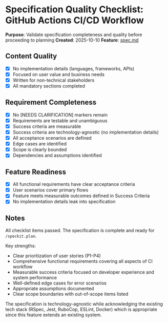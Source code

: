 # Specification Quality Checklist: GitHub Actions CI/CD Workflow

**Purpose**: Validate specification completeness and quality before proceeding to planning
**Created**: 2025-10-10
**Feature**: [spec.md](../spec.md)

## Content Quality

- [x] No implementation details (languages, frameworks, APIs)
- [x] Focused on user value and business needs
- [x] Written for non-technical stakeholders
- [x] All mandatory sections completed

## Requirement Completeness

- [x] No [NEEDS CLARIFICATION] markers remain
- [x] Requirements are testable and unambiguous
- [x] Success criteria are measurable
- [x] Success criteria are technology-agnostic (no implementation details)
- [x] All acceptance scenarios are defined
- [x] Edge cases are identified
- [x] Scope is clearly bounded
- [x] Dependencies and assumptions identified

## Feature Readiness

- [x] All functional requirements have clear acceptance criteria
- [x] User scenarios cover primary flows
- [x] Feature meets measurable outcomes defined in Success Criteria
- [x] No implementation details leak into specification

## Notes

All checklist items passed. The specification is complete and ready for `/speckit.plan`.

Key strengths:
- Clear prioritization of user stories (P1-P4)
- Comprehensive functional requirements covering all aspects of CI workflow
- Measurable success criteria focused on developer experience and system performance
- Well-defined edge cases for error scenarios
- Appropriate assumptions documented
- Clear scope boundaries with out-of-scope items listed

The specification is technology-agnostic while acknowledging the existing tech stack (RSpec, Jest, RuboCop, ESLint, Docker) which is appropriate since this feature extends an existing system.
